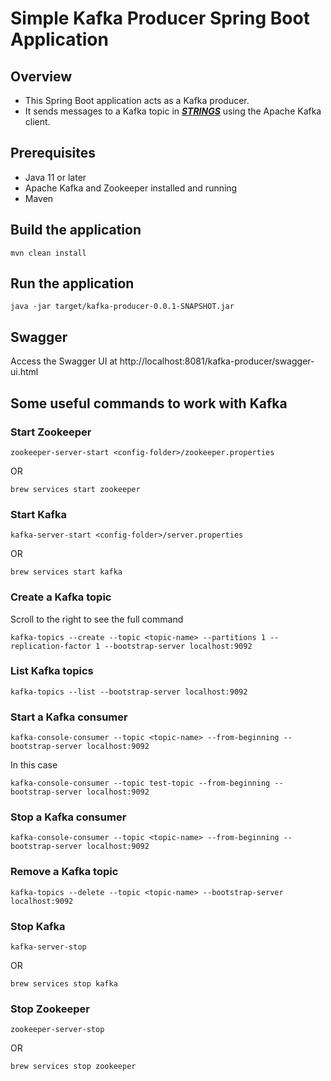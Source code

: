 # Simple Kafka Producer Spring Boot Application

## Overview

* This Spring Boot application acts as a Kafka producer.
* It sends messages to a Kafka topic in <u>_**STRINGS**_</u> using the Apache Kafka client.

## Prerequisites

- Java 11 or later
- Apache Kafka and Zookeeper installed and running
- Maven

## Build the application

```shell
mvn clean install
```

## Run the application

```shell
java -jar target/kafka-producer-0.0.1-SNAPSHOT.jar
```

## Swagger

Access the Swagger UI at http://localhost:8081/kafka-producer/swagger-ui.html

## Some useful commands to work with Kafka

### Start Zookeeper

```shell
zookeeper-server-start <config-folder>/zookeeper.properties
```

OR

```shell
brew services start zookeeper
```

### Start Kafka

```shell
kafka-server-start <config-folder>/server.properties
```

OR

```shell
brew services start kafka
```

### Create a Kafka topic

Scroll to the right to see the full command

```shell
kafka-topics --create --topic <topic-name> --partitions 1 --replication-factor 1 --bootstrap-server localhost:9092
```

### List Kafka topics

```shell
kafka-topics --list --bootstrap-server localhost:9092
```

### Start a Kafka consumer

```shell
kafka-console-consumer --topic <topic-name> --from-beginning --bootstrap-server localhost:9092
```

In this case

```shell
kafka-console-consumer --topic test-topic --from-beginning --bootstrap-server localhost:9092
```

### Stop a Kafka consumer

```shell
kafka-console-consumer --topic <topic-name> --from-beginning --bootstrap-server localhost:9092
```

### Remove a Kafka topic

```shell
kafka-topics --delete --topic <topic-name> --bootstrap-server localhost:9092
```

### Stop Kafka

```shell
kafka-server-stop
```

OR

```shell
brew services stop kafka
```

### Stop Zookeeper

```shell
zookeeper-server-stop
```

OR

```shell
brew services stop zookeeper
```
